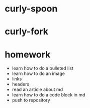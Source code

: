 # curly-spoon
# curly-fork
# homework
* learn how to do a bulleted list
* learn how to do an image
* links
* headers
* read an article about md
* learn how to do a code block in md
* push to repository
